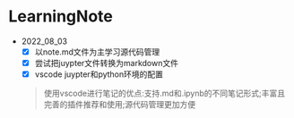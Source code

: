 # LearningNote
- 2022_08_03 
    - [x] 以note.md文件为主学习源代码管理 
    - [x] 尝试把juypter文件转换为markdown文件
    - [x] vscode juypter和python环境的配置
    > 使用vscode进行笔记的优点:支持.md和.ipynb的不同笔记形式;丰富且完善的插件推荐和使用;源代码管理更加方便  


